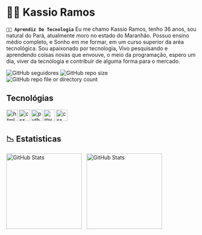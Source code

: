 # 👨‍💻 Kassio Ramos
**`🧠🤖 Aprendiz De Tecnologia`**
Eu me chamo Kassio Ramos, tenho 36 anos, sou natural do Pará, atualmente moro no estado do Maranhão. Possuo ensino médio completo, e Sonho em me formar, em um curso superior da aréa tecnológica. Sou apaixonado por tecnologia, Vivo pesquisando e aprendendo coisas novas que envouve, o meio da programação, espero um dia, viver da tecnólogia e contribuir de alguma forma para o mercado.
<p>
<img alt="GitHub seguidores" src="https://img.shields.io/github/followers/kassioramos">

<img alt="GitHub repo size" src="https://img.shields.io/github/repo-size/kassioramos/kassioramos">


<img alt="GitHub repo file or directory count" src="https://img.shields.io/github/directory-file-count/kassioramos/kassioramos">


</p>

## Tecnológias




<p>
<img
align="left"
alt="html"
title="html"
width="30px"
style="pading-right:10px;"
 src="https://cdn.jsdelivr.net/gh/devicons/devicon@latest/icons/html5/html5-original.svg"
/>


<img
align="left"
alt="css"
title="css"
width="30px"
style="pading-right:10px;"
 src="https://cdn.jsdelivr.net/gh/devicons/devicon@latest/icons/css3/css3-original.svg" 
/>



<img
align="left"
alt="python"
title="python"
width="30px"
style="pading-right:10px;"
 src="https://cdn.jsdelivr.net/gh/devicons/devicon@latest/icons/python/python-original.svg" 
/>



<img
align="left"
alt="mysql"
title="maysql"
width="30px"
style="pading-right:10px;"
 src="https://cdn.jsdelivr.net/gh/devicons/devicon@latest/icons/mysql/mysql-original.svg" 
 />



 <img
 align="left"
alt="css"
title="css"
width="30px"
style="pading-right:10px;"
  src="https://cdn.jsdelivr.net/gh/devicons/devicon@latest/icons/javascript/javascript-original.svg" 
/>

</p>
<br>
<br>


## 📉 Estatisticas


<p>
  <img 
    align="left" 
    alt="GitHub Stats" 
    height="200" 
    style="padding-right: 10px;" 
    src="https://github-readme-stats.vercel.app/api?username=kassioramos&show_icons=true&theme=tokyonight&include_all_commits=True&locale=pt-br" 
  />

<img 
      align="left" 
      alt="GitHub Stats" 
      height="200" 
      src="https://github-readme-stats.vercel.app/api/top-langs/?username=larissakich&theme=tokyonight&layout=compact&custom_title=Tecnologias&langs_count=9" 
  />

</p>

</p>

          
          
          
          
